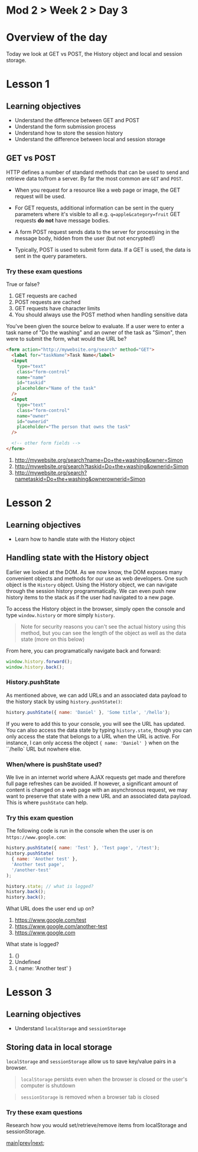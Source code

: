 # Mod 2 > Week 2 > Day 3

# Overview of the day

Today we look at GET vs POST, the History object and local and session storage.

# Lesson 1

## Learning objectives

- Understand the difference between GET and POST
- Understand the form submission process
- Understand how to store the session history
- Understand the difference between local and session storage

## GET vs POST

HTTP defines a number of standard methods that can be used to send and retrieve data to/from a server. By far the most common are `GET` and `POST`.

- When you request for a resource like a web page or image, the GET request will be used.

- For GET requests, additional information can be sent in the query parameters where it's visible to all e.g. `q=apple&category=fruit` GET requests **do not** have message bodies.

- A form POST request sends data to the server for processing in the message body, hidden from the user (but not encrypted!)

- Typically, POST is used to submit form data. If a GET is used, the data is sent in the query parameters.

### Try these exam questions

True or false?

1. GET requests are cached
2. POST requests are cached
3. GET requests have character limits
4. You should always use the POST method when handling sensitive data

You've been given the source below to evaluate. If a user were to enter a task name of "Do the washing" and an owner of the task as "Simon", then were to submit the form, what would the URL be?

```html
<form action="http://mywebsite.org/search" method="GET">
  <label for="taskName">Task Name</label>
  <input
    type="text"
    class="form-control"
    name="name"
    id="taskid"
    placeholder="Name of the task"
  />
  <input
    type="text"
    class="form-control"
    name="owner"
    id="ownerid"
    placeholder="The person that owns the task"
  />

  <!-- other form fields -->
</form>
```

1. http://mywebsite.org/search?name=Do+the+washing&owner=Simon
2. http://mywebsite.org/search?taskid=Do+the+washing&ownerid=Simon
3. http://mywebsite.org/search?nametaskid=Do+the+washing&ownerownerid=Simon

# Lesson 2

## Learning objectives

- Learn how to handle state with the History object

## Handling state with the History object

Earlier we looked at the DOM. As we now know, the DOM exposes many convenient objects and methods for our use as web developers. One such object is the `History` object. Using the History object, we can navigate through the session history programmatically. We can even push new history items to the stack as if the user had navigated to a new page.

To access the History object in the browser, simply open the console and type `window.history` or more simply `history`.

> Note for security reasons you can't see the actual history using this method, but you can see the length of the object as well as the data state (more on this below)

From here, you can programatically navigate back and forward:

```javascript
window.history.forward();
window.history.back();
```

### History.pushState

As mentioned above, we can add URLs and an associated data payload to the history stack by using `history.pushState()`:

```javascript
history.pushState({ name: 'Daniel' }, 'Some title', '/hello');
```

If you were to add this to your console, you will see the URL has updated. You can also access the data state by typing `history.state`, though you can only access the state that belongs to a URL when the URL is active. For instance, I can only access the object `{ name: 'Daniel' }` when on the ``/hello` URL but nowhere else.

### When/where is pushState used?

We live in an internet world where AJAX requests get made and therefore full page refreshes can be avoided. If however, a significant amount of content is changed on a web page with an asynchronous request, we may want to preserve that state with a new URL and an associated data payload. This is where `pushState` can help.

### Try this exam question

The following code is run in the console when the user is on `https://www.google.com`:

```javascript
history.pushState({ name: 'Test' }, 'Test page', '/test');
history.pushState(
  { name: 'Another test' },
  'Another test page',
  '/another-test'
);

history.state; // what is logged?
history.back();
history.back();
```

What URL does the user end up on?

1. https://www.google.com/test
2. https://www.google.com/another-test
3. https://www.google.com

What state is logged?

1. {}
2. Undefined
3. { name: 'Another test' }

# Lesson 3

## Learning objectives

- Understand `localStorage` and `sessionStorage`

## Storing data in local storage
`localStorage` and `sessionStorage` allow us to save key/value pairs in a browser.

> `localStorage` persists even when the browser is closed or the user's computer is shutdown

> `sessionStorage` is removed when a browser tab is closed

### Try these exam questions

Research how you would set/retrieve/remove items from localStorage and sessionStorage.

[main](/swe)|[prev](/swe/mod2/wk2/day2.html)|[next](/swe/mod2/wk2/day4.html);
